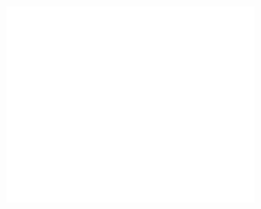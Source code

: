 <div align="center">
	<br>
	<a href="https://raw.githubusercontent.com/ryankoch13/ryankoch13/main/readme.md">
		<img src="html.svg" width="800" height="400">
	</a>
	<br>
</div>
